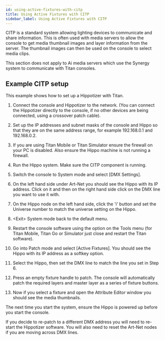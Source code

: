 ```yaml
---
id: using-active-fixtures-with-citp
title: Using Active Fixtures with CITP
sidebar_label: Using Active Fixtures with CITP
---
```


CITP is a standard system allowing lighting devices to communicate and
share information. This is often used with media servers to allow the
console to get media thumbnail images and layer information from the
server. The thumbnail images can then be used on the console to select
media clips.

This section does not apply to Ai media servers which use the Synergy
system to communicate with Titan consoles.

Example CITP setup
------------------

This example shows how to set up a Hippotizer with Titan.

1. Connect the console and Hippotizer to the network. (You can connect
the Hippotizer directly to the console, if no other devices are being
connected, using a crossover patch cable).

2. Set up the IP addresses and subnet masks of the console and Hippo so
that they are on the same address range, for example 192.168.0.1 and
192.168.0.2.

3. If you are using Titan Mobile or Titan Simulator ensure the firewall
on your PC is disabled. Also ensure the Hippo machine is not running a
firewall.

4. Run the Hippo system. Make sure the CITP component is running.

5. Switch the console to System mode and select \[DMX Settings\].

6. On the left hand side under Art-Net you should see the Hippo with
its IP address. Click on it and then on the right hand side click on the
DMX line you want to use it with.

7. On the Hippo node on the left hand side, click the 'i' button and
set the Universe number to match the universe setting on the Hippo.

8. \<Exit\> System mode back to the default menu.

9. Restart the console software using the option on the Tools menu (for
Titan Mobile, Titan Go or Simulator just close and restart the Titan
software).

10. Go into Patch mode and select \[Active Fixtures\]. You should see
the Hippo with its IP address as a softkey option.

11. Select the Hippo, then set the DMX line to match the line you set
in Step 6.

12. Press an empty fixture handle to patch. The console will
automatically patch the required layers and master layer as a series of
fixture buttons.

13. Now if you select a fixture and open the Attribute Editor window
you should see the media thumbnails.

The next time you start the system, ensure the Hippo is powered up
before you start the console.

If you decide to re-patch to a different DMX address you will need to
re-start the Hippotizer software. You will also need to reset the
Art-Net nodes if you are moving across DMX lines.
